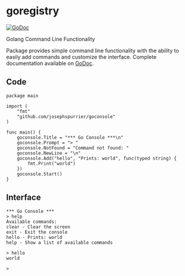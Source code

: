 goregistry
==========
[![GoDoc](https://godoc.org/github.com/josephspurrier/goconsole?status.svg)](https://godoc.org/github.com/josephspurrier/goconsole)

Golang Command Line Functionality

Package provides simple command line functionality with the ability to easily add commands and customize the interface. Complete documentation available on [GoDoc](https://godoc.org/github.com/josephspurrier/goconsole).

## Code

```
package main

import (
	"fmt"
	"github.com/josephspurrier/goconsole"
)

func main() {
	goconsole.Title = "*** Go Console ***\n"
	goconsole.Prompt = "> "
	goconsole.NotFound = "Command not found: "
	goconsole.NewLine = "\n"
	goconsole.Add("hello", "Prints: world", func(typed string) {
		fmt.Print("world")
	})
	goconsole.Start()
}
```

## Interface
```
*** Go Console ***
> help
Available commands:
clear - Clear the screen
exit - Exit the console
hello - Prints: world
help - Show a list of available commands

> hello
world

>
```